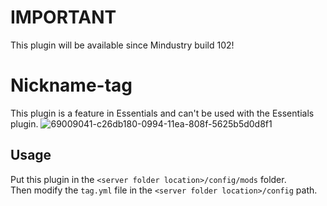 # IMPORTANT
This plugin will be available since Mindustry build 102!

# Nickname-tag
This plugin is a feature in Essentials and can't be used with the Essentials plugin.
![69009041-c26db180-0994-11ea-808f-5625b5d0d8f1](https://user-images.githubusercontent.com/44261958/71552870-f3d3a580-2a47-11ea-801d-0395de8ae027.gif)

## Usage
Put this plugin in the ``<server folder location>/config/mods`` folder.<br>
Then modify the ``tag.yml`` file in the ``<server folder location>/config`` path.